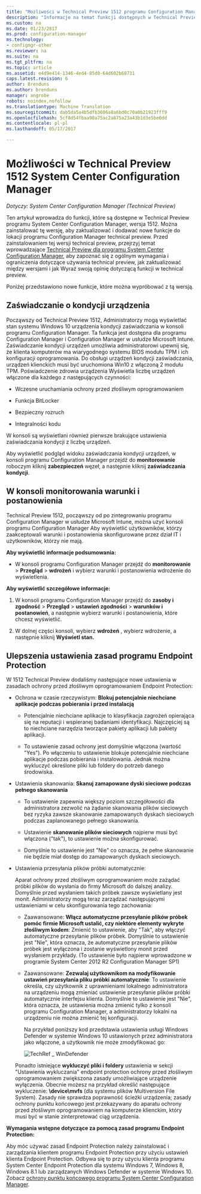 ```yaml
---
title: "Możliwości w Technical Preview 1512 programu Configuration Manager"
description: "Informacje na temat funkcji dostępnych w Technical Preview programu System Center Configuration Manager, wersja 1512."
ms.custom: na
ms.date: 01/23/2017
ms.prod: configuration-manager
ms.technology:
- configmgr-other
ms.reviewer: na
ms.suite: na
ms.tgt_pltfrm: na
ms.topic: article
ms.assetid: e4d9e414-1346-4ed4-85d0-64d602b68731
caps.latest.revision: 6
author: Brenduns
ms.author: brenduns
manager: angrobe
robots: noindex,nofollow
ms.translationtype: Machine Translation
ms.sourcegitcommit: dab5da5a4b5dfb3606a8a6bd0c70a0b21923fff9
ms.openlocfilehash: 5cf8d54fbaa98a75ac2a875a23a43b1d3e5be0dd
ms.contentlocale: pl-pl
ms.lasthandoff: 05/17/2017

---
```

# <a name="capabilities-in-technical-preview-1512-for-system-center-configuration-manager"></a>Możliwości w Technical Preview 1512 System Center Configuration Manager

*Dotyczy: System Center Configuration Manager (Technical Preview)*

Ten artykuł wprowadza do funkcji, które są dostępne w Technical Preview programu System Center Configuration Manager, wersja 1512. Można zainstalować tę wersję, aby zaktualizować i dodawać nowe funkcje do lokacji programu Configuration Manager technical preview. Przed zainstalowaniem tej wersji technical preview, przejrzyj temat wprowadzające [Technical Preview dla programu System Center Configuration Manager](technical-preview.md), aby zapoznać się z ogólnym wymagania i ograniczenia dotyczące używania technical preview, jak zaktualizować między wersjami i jak Wyraź swoją opinię dotyczącą funkcji w technical preview.  

 Poniżej przedstawiono nowe funkcje, które można wypróbować z tą wersją.  

##  <a name="bkmk_devicehealth"></a> Zaświadczanie o kondycji urządzenia  
 Począwszy od Technical Preview 1512, Administratorzy mogą wyświetlać stan systemu Windows 10 urządzenia kondycji zaświadczania w konsoli programu Configuration Manager.  Ta funkcja jest dostępna dla programu Configuration Manager i Configuration Manager w usłudze Microsoft Intune. Zaświadczanie kondycji urządzeń umożliwia administratorowi upewnij się, że klienta komputerów ma wiarygodnego systemu BIOS modułu TPM i ich konfiguracji oprogramowania. Do obsługi urządzeń kondycji zaświadczania, urządzeń klienckich musi być uruchomiona Win10 z włączoną 2 modułu TPM. Poświadczenie zdrowia urządzenia Wyświetla liczbę urządzeń włączone dla każdego z następujących czynności:  

-   Wczesne uruchamiania ochrony przed złośliwym oprogramowaniem  

-   Funkcja BitLocker  

-   Bezpieczny rozruch  

-   Integralności kodu  

W konsoli są wyświetlani również pierwsze brakujące ustawienia zaświadczania kondycji z liczbę urządzeń.  

Aby wyświetlić podgląd widoku zaświadczania kondycji urządzeń, w konsoli programu Configuration Manager przejdź do **monitorowanie** roboczym kliknij **zabezpieczeń** węzeł, a następnie kliknij **zaświadczania kondycji**.  

##  <a name="bkmk_viewterms"></a>W konsoli monitorowania warunki i postanowienia  
Technical Preview 1512, począwszy od po zintegrowaniu programu Configuration Manager w usłudze Microsoft Intune, można użyć konsoli programu Configuration Manager Aby wyświetlić użytkowników, którzy zaakceptowali warunki i postanowienia skonfigurowane przez dział IT i użytkowników, którzy nie mają.  

**Aby wyświetlić informacje podsumowania:**  

-   W konsoli programu Configuration Manager przejdź do **monitorowanie** > **Przegląd** > **wdrożeń** i wybierz warunki i postanowienia wdrożenie do wyświetlenia.  

**Aby wyświetlić szczegółowe informacje:**  

1.  W konsoli programu Configuration Manager przejdź do **zasoby i zgodność** > **Przegląd** > **ustawień zgodności** > **warunków i postanowień**, a następnie wybierz warunki i postanowienia, które chcesz wyświetlić.  

2.  W dolnej części konsoli, wybierz **wdrożeń** , wybierz wdrożenie, a następnie kliknij **Wyświetl stan.**  

##  <a name="bkmk_EPpolicy"></a>Ulepszenia ustawienia zasad programu Endpoint Protection  
W 1512 Technical Preview dodaliśmy następujące nowe ustawienia w zasadach ochrony przed złośliwym oprogramowaniem Endpoint Protection:  

-   Ochrona w czasie rzeczywistym: **Blokuj potencjalnie niechciane aplikacje podczas pobierania i przed instalacją**  

    -   Potencjalnie niechciane aplikacje to klasyfikacja zagrożeń opierająca się na reputacji i wspieranej badaniami identyfikacji. Najczęściej są to niechciane narzędzia tworzące pakiety aplikacji lub pakiety aplikacji.  

    -   To ustawienie zasad ochrony jest domyślnie włączona (wartość "Yes"). Po włączeniu to ustawienie blokuje potencjalnie niechciane aplikacje podczas pobierania i instalowania. Jednak można wykluczyć określone pliki lub foldery do potrzeb danego środowiska.  

-   Ustawienia skanowania: **Skanuj zamapowane dyski sieciowe podczas pełnego skanowania**  

    -   To ustawienie zapewnia większy poziom szczegółowości dla administratora zezwolić na żądanie skanowania plików sieciowych bez ryzyka zawsze skanowanie zamapowanych dyskach sieciowych podczas zaplanowanego pełnego skanowania.  

    -   Ustawienie **skanowanie plików sieciowych** najpierw musi być włączona ("tak"), to ustawienie można skonfigurować.  

    -   Domyślnie to ustawienie jest "Nie" co oznacza, że pełne skanowanie nie będzie miał dostęp do zamapowanych dyskach sieciowych.  

-   Ustawienia przesyłania plików próbki automatycznie:  

     Aparat ochrony przed złośliwym oprogramowaniem może zażądać próbki plików do wysłania do firmy Microsoft do dalszej analizy. Domyślnie przed wysłaniem takich próbek zawsze wyświetlany jest monit. Administratorzy mogą teraz zarządzać następującymi ustawieniami w celu skonfigurowania tego zachowania:  

    -   Zaawansowane: **Włącz automatyczne przesyłanie plików próbek pomóc firmie Microsoft ustalić, czy niektóre elementy wykryte złośliwym kodem**:  Zmienić to ustawienie, aby "Tak", aby włączyć automatyczne przesyłanie plików próbek. Domyślnie to ustawienie jest "Nie", która oznacza, że automatyczne przesyłanie plików próbek jest wyłączona i zostanie wyświetlony monit przed wysłaniem przykłady.   (To ustawienie było najpierw wprowadzone w programie System Center 2012 R2 Configuration Manager SP1)  

    -   Zaawansowane: **Zezwalaj użytkownikom na modyfikowanie ustawień przesyłania pliku próbki automatycznie**: To ustawienie określa, czy użytkownik z uprawnieniami lokalnego administratora na urządzeniu mogą zmieniać ustawienie przesyłanie plików próbki automatycznie interfejsu klienta. Domyślnie to ustawienie jest "Nie", która oznacza, że ustawienia można zmienić tylko z konsoli programu Configuration Manager, a administratorzy lokalni na urządzeniu nie można zmienić tej konfiguracji.  

         Na przykład poniższy kod przedstawia ustawienia usługi Windows Defender w systemie Windows 10 ustawionych przez administratora jako włączone, a użytkownik nie może zmodyfikować go:  

         ![TechRef &#95; WinDefender](../../core/get-started/media/TechRef_WinDefender.png "TechRef_WinDefender")  

    Ponadto istniejące **wykluczyć pliki i foldery** ustawienia w sekcji "Ustawienia wykluczania" endpoint protection ochrony przed złośliwym oprogramowaniem zwiększona zasady umożliwiające urządzenie wyłączenia. Obecnie możesz na przykład określić następujące wykluczenie: **\device\mvfs** (dla systemu plików Multiversion File System). Zasady nie sprawdza poprawność ścieżki urządzenia; zasady ochrony punktu końcowego jest przekazywany do aparatu ochrony przed złośliwym oprogramowaniem na komputerze klienckim, który musi być w stanie zinterpretować ciąg urządzenia.  

**Wymagania wstępne dotyczące za pomocą zasad programu Endpoint Protection:**  

Aby móc używać zasad Endpoint Protection należy zainstalować i zarządzania klientem programu Endpoint Protection przy użyciu ustawień klienta Endpoint Protection. Odbywa się to przy użyciu klienta programu System Center Endpoint Protection dla systemu Windows 7, Windows 8, Windows 8.1 lub zarządzanych Windows Defender w systemie Windows 10. Zobacz [ochrony punktu końcowego programu System Center Configuration Manager](../../protect/deploy-use/endpoint-protection.md).  

